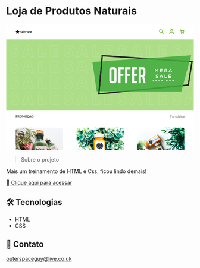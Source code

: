 # Loja de Produtos Naturais 

![preview](./.github/preview.png)

> Sobre o projeto

Mais um treinamento de HTML e Css, ficou lindo demais!

[🔗 Clique aqui para acessar](https://filipesantos07.github.io/NLW-projeto-da-rocketseat/)

## 🛠️ Tecnologias

- HTML
- CSS

## 💛 Contato

outerspaceguy@live.co.uk